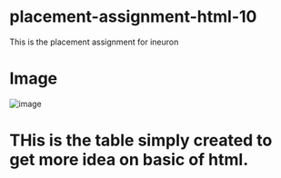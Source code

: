 # placement-assignment-html-10
This is the placement assignment for ineuron

# Image

![image](https://github.com/DeeptiDaisy/placement-assignment-html-10/assets/109961309/1cabc486-e87a-437e-a862-594273af6385)


# THis is the table simply created to get more idea on basic of html.
